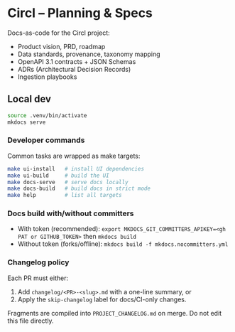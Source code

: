 # Circl – Planning & Specs

Docs-as-code for the Circl project:

- Product vision, PRD, roadmap
- Data standards, provenance, taxonomy mapping
- OpenAPI 3.1 contracts + JSON Schemas
- ADRs (Architectural Decision Records)
- Ingestion playbooks

## Local dev

```bash
source .venv/bin/activate
mkdocs serve
```

### Developer commands

Common tasks are wrapped as make targets:

```bash
make ui-install   # install UI dependencies
make ui-build     # build the UI
make docs-serve   # serve docs locally
make docs-build   # build docs in strict mode
make help         # list all targets
```

### Docs build with/without committers

- With token (recommended):
  `export MKDOCS_GIT_COMMITTERS_APIKEY=<gh PAT or GITHUB_TOKEN>`
  then `mkdocs build`
- Without token (forks/offline):
  `mkdocs build -f mkdocs.nocommitters.yml`

### Changelog policy
Each PR must either:

1. Add `changelog/<PR>-<slug>.md` with a one-line summary, or
2. Apply the `skip-changelog` label for docs/CI-only changes.

Fragments are compiled into `PROJECT_CHANGELOG.md` on merge. Do not edit this file directly.
